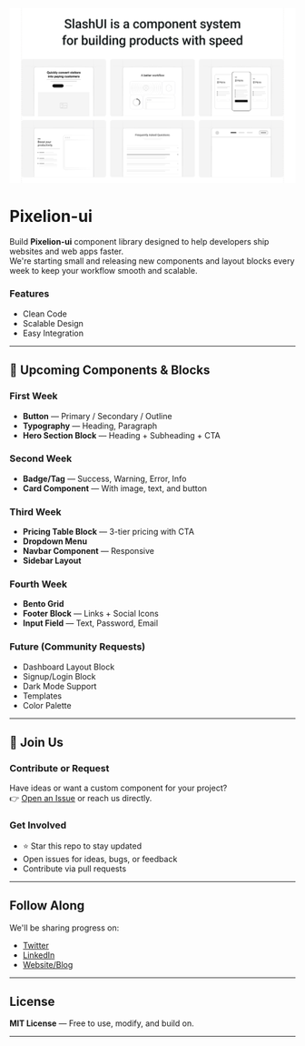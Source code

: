 ![alt text](https://github.com/connectwithshivamk/connectwithshivamk/blob/main/SlashUI-GIthub-Banner.png?raw=true)

# Pixelion-ui

Build **Pixelion-ui** component library designed to help developers ship websites and web apps faster.  
We're starting small and releasing new components and layout blocks every week to keep your workflow smooth and scalable.

### Features
- Clean Code  
- Scalable Design  
- Easy Integration  

---

## 🚀 Upcoming Components & Blocks

### First Week
- **Button** — Primary / Secondary / Outline  
- **Typography** — Heading, Paragraph  
- **Hero Section Block** — Heading + Subheading + CTA  

### Second Week
- **Badge/Tag** — Success, Warning, Error, Info  
- **Card Component** — With image, text, and button  

### Third Week
- **Pricing Table Block** — 3-tier pricing with CTA  
- **Dropdown Menu**  
- **Navbar Component** — Responsive  
- **Sidebar Layout**  

### Fourth Week
- **Bento Grid**  
- **Footer Block** — Links + Social Icons  
- **Input Field** — Text, Password, Email  

### Future (Community Requests)
- Dashboard Layout Block  
- Signup/Login Block  
- Dark Mode Support  
- Templates  
- Color Palette  

---

## 🤝 Join Us

### Contribute or Request
Have ideas or want a custom component for your project?  
👉 [Open an Issue](../../issues) or reach us directly.

### Get Involved
- ⭐ Star this repo to stay updated  
- Open issues for ideas, bugs, or feedback  
- Contribute via pull requests  

---

## Follow Along

We'll be sharing progress on:

- [Twitter]()  
- [LinkedIn]()  
- [Website/Blog]()  

---

## License

**MIT License** — Free to use, modify, and build on.

---






